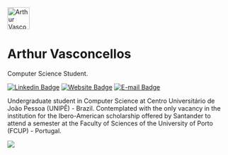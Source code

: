 <img src="https://arthurvasconcellos.com/img/av-logo.png" alt="Arthur Vasconcellos Website" width="50"/>

# Arthur Vasconcellos 

Computer Science Student.

[![Linkedin Badge](https://img.shields.io/badge/-Arthur%20Vasconcellos-0077B5?style=flat-square&logo=Linkedin&logoColor=white&link=https://www.linkedin.com/in/arthursvpb/)](https://www.linkedin.com/in/arthursvpb/)
[![Website Badge](https://img.shields.io/badge/-https://arthurvasconcellos.com-1f4037?style=flat-square&logo=xxxxxxx&logoColor=white&link=https://arthurvasconcellos.com/)](https://arthurvasconcellos.com/)
[![E-mail Badge](https://img.shields.io/badge/-contato@arthurvasconcellos.com-D44638?style=flat-square&logo=Gmail&logoColor=white&link=mailto:contato@arthurvasconcellos.com)](mailto:contato@arthurvasconcellos.com)

Undergraduate student in Computer Science at Centro Universitário de João Pessoa (UNIPÊ) - Brazil.
Contemplated with the only vacancy in the institution for the Ibero-American scholarship offered by Santander to attend a semester at the Faculty of Sciences of the University of Porto (FCUP) - Portugal.

<a href="https://wakatime.com">
  <img src="https://wakatime.com/share/@c3571930-71d1-4564-b911-67d9a00c2296/a3b4692b-d68e-4c27-8e13-b62aaddc5a8f.png" />
</a>
